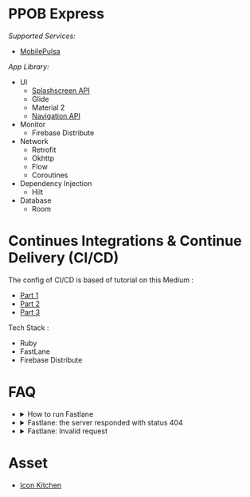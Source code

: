 PPOB Express
============


*Supported Services:*

- [MobilePulsa](https://developer.iak.id/)

*App Library:*

- UI
    - [Splashscreen API](https://developer.android.com/develop/ui/views/launch/splash-screen/migrate)
    - Glide
    - Material 2
    - [Navigation API](https://developer.android.com/guide/navigation/get-started)
- Monitor
    - Firebase Distribute
- Network
    - Retrofit
    - Okhttp
    - Flow
    - Coroutines
- Dependency Injection
    - Hilt
- Database
    - Room

Continues Integrations & Continue Delivery (CI/CD)
=================================================

The config of CI/CD is based of tutorial on this Medium :

- [Part 1](https://proandroiddev.com/ci-cd-pipeline-for-flavoured-android-apps-using-fastlane-and-github-actions-51667b7175af)
- [Part 2](https://proandroiddev.com/ci-cd-for-android-devs-ii-github-actions-masterclass-8a033bbaf42d)
- [Part 3](https://proandroiddev.com/ci-cd-for-android-developers-iii-building-pipelines-with-github-actions-e328f26f414a)

Tech Stack :

- Ruby
- FastLane
- Firebase Distribute

FAQ
===

- <details><summary>How to run Fastlane</summary>
   > fastlane android NAME_OF_LANE
  </details>
- <details><summary>Fastlane: the server responded with status 404</summary>
  Need to accept something on menu Firebase Distribute Menu, yep.. click that get started button.
  </details>
- <details><summary>Fastlane: Invalid request</summary>    
  In my case, i forget to create group of tester.. so maybe you need to create it.
   </details>

Asset
=====

- [Icon Kitchen](https://icon.kitchen)